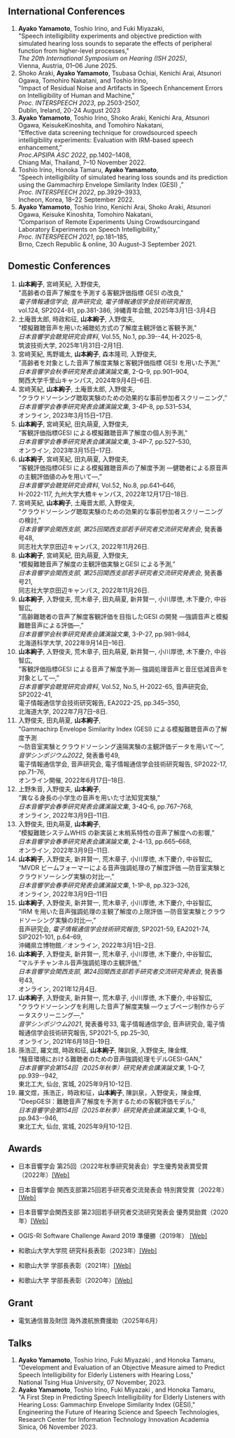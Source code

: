 ## International Conferences

1. **Ayako Yamamoto**, Toshio Irino, and Fuki Miyazaki,  
   "Speech intelligibility experiments and objective prediction with simulated hearing loss sounds  to separate the effects of peripheral function from higher-level processes,"  
   *The 20th International Symposium on Hearing (ISH 2025)*,  
   Vienna, Austria, 01–06 June 2025.
2. Shoko Araki, **Ayako Yamamoto**, Tsubasa Ochiai, Kenichi Arai, Atsunori Ogawa, Tomohiro Nakatani, and Toshio Irino,  
   "Impact of Residual Noise and Artifacts in Speech Enhancement Errors on Intelligibility of Human and Machine,"  
   *Proc. INTERSPEECH 2023*, pp.2503-2507,  
   Dublin, Ireland, 20-24 August 2023
3. **Ayako Yamamoto**, Toshio Irino, Shoko Araki, Kenichi Ara, Atsunori Ogawa, KeisukeKinoshita, and Tomohiro Nakatani,  
   ”Effective data screening technique for crowdsourced speech intelligibility experiments: Evaluation with IRM-based speech enhancement,”  
   *Proc.APSIPA ASC 2022*, pp.1402–1408,  
   Chiang Mai, Thailand, 7–10 November 2022.
4. Toshio Irino, Honoka Tamaru, **Ayako Yamamoto**,  
   ”Speech intelligibility of simulated hearing loss sounds and its prediction using the Gammachirp Envelope Similarity Index (GESI) ,”  
   *Proc. INTERSPEECH 2022*, pp.3929–3933,  
   Incheon, Korea, 18–22 September 2022.
5. **Ayako Yamamoto**, Toshio Irino, Kenichi Arai, Shoko Araki, Atsunori Ogawa, Keisuke Kinoshita, Tomohiro Nakatani,  
   ”Comparison of Remote Experiments Using Crowdsourcingand Laboratory Experiments on Speech Intelligibility,”  
   *Proc. INTERSPEECH 2021*, pp.181–185,  
   Brno, Czech Republic & online, 30 August–3 September 2021.



## Domestic Conferences

1. **山本絢子**, 宮﨑芙紀, 入野俊夫,  
   "高齢者の音声了解度を予測する客観評価指標 GESI の改良,"  
   *電子情報通信学会, 音声研究会, 電子情報通信学会技術研究報告*,  
   vol.124, SP2024-81, pp.381-386, 沖縄青年会館, 2025年3月1日-3月4日
2. 土庵晋太郎, 時政和征, **山本絢子**, 入野俊夫,  
   "模擬難聴音声を用いた補聴処方式の了解度主観評価と客観予測,"  
   *日本音響学会聴覚研究会資料*, Vol.55, No.1, pp.39--44, H-2025-8,  
   筑波技術大学, 2025年1月31日-2月1日.
3. 宮﨑芙紀, 馬野颯太, **山本絢子**, 森本隆司, 入野俊夫,  
   ”高齢者を対象とした音声了解度実験と客観評価指標 GESI を用いた予測,”  
   *日本音響学会秋季研究発表会講演論文集*, 2-Q-9, pp.901–904,  
   関西大学千里山キャンパス, 2024年9月4日–6日.
4. 宮﨑芙紀, **山本絢子**, 土庵晋太郎, 入野俊夫,  
   ”クラウドソーシング聴取実験のための効果的な事前参加者スクリーニング,”  
   *日本音響学会春季研究発表会講演論文集*, 3-4P-8, pp.531–534,  
   オンライン, 2023年3月15日–17日.
5. **山本絢子**, 宮﨑芙紀, 田丸萌夏, 入野俊夫,  
   ”客観評価指標GESI による模擬難聴音声了解度の個人別予測,”  
   *日本音響学会春季研究発表会講演論文集*, 3-4P-7, pp.527–530,  
   オンライン, 2023年3月15日–17日.
6. **山本絢子**, 宮﨑芙紀, 田丸萌夏, 入野俊夫,  
   ”客観評価指標GESI による模擬難聴音声の了解度予測 —健聴者による原音声の主観評価値のみを用いて—,”  
   *日本音響学会聴覚研究会資料*, Vol.52, No.8, pp.641–646,  
   H-2022-117, 九州大学大橋キャンパス, 2022年12月17日–18日.
7. 宮﨑芙紀, **山本絢子**, 土庵晋太郎, 入野俊夫,  
   ”クラウドソーシング聴取実験のための効果的な事前参加者スクリーニングの検討,”  
   *日本音響学会関西支部, 第25回関西支部若手研究者交流研究発表会*, 発表番号48,  
   同志社大学京田辺キャンパス, 2022年11月26日.
8. **山本絢子**, 宮﨑芙紀, 田丸萌夏, 入野俊夫,  
   ”模擬難聴音声了解度の主観評価実験とGESI による予測,”  
   *日本音響学会関西支部, 第25回関西支部若手研究者交流研究発表会*, 発表番号21,  
   同志社大学京田辺キャンパス, 2022年11月26日.
9. **山本絢子**, 入野俊夫, 荒木章子, 田丸萌夏, 新井賢一, 小川厚徳, 木下慶介, 中谷智広,  
   ”高齢難聴者の音声了解度客観評価を目指したGESI の開発 —強調音声と模擬難聴音声による評価—,”  
   *日本音響学会秋季研究発表会講演論文集*, 3-P-27, pp.981–984,  
   北海道科学大学, 2022年9月14日–16日.
10. **山本絢子**, 入野俊夫, 荒木章子, 田丸萌夏, 新井賢一, 小川厚徳, 木下慶介, 中谷智広,  
    ”客観評価指標GESI による音声了解度予測— 強調処理音声と音圧低減音声を対象として—,”  
    *日本音響学会聴覚研究会資料*, Vol.52, No.5,  H-2022-65, 音声研究会, SP2022-41,  
    電子情報通信学会技術研究報告, EA2022-25, pp.345–350,  
    北海道大学, 2022年7月7日–8日.
11. 入野俊夫, 田丸萌夏, **山本絢子**,  
    ”Gammachirp Envelope Similarity Index (GESI) による模擬難聴音声の了解度予測  
    ～防音室実験とクラウドソーシング遠隔実験の主観評価データを用いて～”,  
    *音学シンポジウム2022*, 発表番号49,  
    電子情報通信学会, 音声研究会, 電子情報通信学会技術研究報告, SP2022-17, pp.71–76,  
    オンライン開催, 2022年6月17日–18日.
12. 上野朱音, 入野俊夫, **山本絢子**,  
    ”異なる身長の小学生の音声を用いた寸法知覚実験,”  
    *日本音響学会春季研究発表会講演論文集*, 3-4Q-6, pp.767–768,  
    オンライン, 2022年3月9日–11日.
13. 入野俊夫, 田丸萌夏, **山本絢子**,  
    ”模擬難聴システムWHIS の新実装と末梢系特性の音声了解度への影響,”  
    *日本音響学会春季研究発表会講演論文集*, 2-4-13, pp.665–668,  
    オンライン, 2022年3月9日–11日.
14. **山本絢子**, 入野俊夫, 新井賢一, 荒木章子, 小川厚徳, 木下慶介, 中谷智広,  
    ”MVDR ビームフォーマーによる音声強調処理の了解度評価 —防音室実験とクラウドソーシング実験の対比—,”  
    *日本音響学会春季研究発表会講演論文集*, 1-1P-8, pp.323–326,  
    オンライン, 2022年3月9日–11日
15. **山本絢子**, 入野俊夫, 新井賢一, 荒木章子, 小川厚徳, 木下慶介, 中谷智広,  
    ”IRM を用いた音声強調処理の主観了解度の上限評価 —防音室実験とクラウドソーシング実験の対比—,”  
    音声研究会, *電子情報通信学会技術研究報告*, SP2021-59, EA2021-74, SIP2021-101, p.64–69,  
    沖縄県立博物館／オンライン, 2022年3月1日–2日.
16. **山本絢子**, 入野俊夫, 新井賢一, 荒木章子, 小川厚徳, 木下慶介, 中谷智広,  
    ”マルチチャンネル音声強調処理の主観評価,”  
    *日本音響学会関西支部, 第24回関西支部若手研究者交流研究発表会*, 発表番号43,  
    オンライン, 2021年12月4日.
17. **山本絢子**, 入野俊夫, 新井賢一, 荒木章子, 小川厚徳, 木下慶介, 中谷智広,  
    ”クラウドソーシングを利用した音声了解度実験 —ウェブページ制作からデータスクリーニング—,”  
    *音学シンポジウム2021*, 発表番号33, 電子情報通信学会, 音声研究会, 電子情報通信学会技術研究報告, SP2021-5, pp.25–30,  
    オンライン, 2021年6月18日–19日.
18. 孫浩正, 羅文煜, 時政和征, **山本絢子**, 陳訓泉, 入野俊夫, 陳金輝,  
    "騒音環境における難聴者のための音声強調処理モデルGESI-GAN,"  
    *日本音響学会第154回（2025年秋季）研究発表会講演論文集*, 1-Q-7, pp.939--942,  
    東北工大, 仙台, 宮城, 2025年9月10-12日.
19. 羅文煜，孫浩正，時政和征，**山本絢子**, 陳訓泉，入野俊夫，陳金輝,  
    "DeepGESI：難聴音声了解度を予測するための客観評価モデル,"  
    *日本音響学会第154回（2025年秋季）研究発表会講演論文集*, 1-Q-8, pp.943--946,  
    東北工大, 仙台, 宮城, 2025年9月10-12日.

## Awards

- 日本音響学会 第25回（2022年秋季研究発表会）学生優秀発表賞受賞（2022年）[[Web]](https://acoustics.jp/awards/student/)
- 日本音響学会 関西支部第25回若手研究者交流発表会 特別賞受賞（2022年）[[Web]](https://asj-kansai.acoustics.jp/event/25wakate/)
- 日本音響学会関西支部 第23回若手研究者交流研究発表会 優秀奨励賞（2020年）[[Web]](https://asj-kansai.acoustics.jp/event/23wakate/)
- OGIS-RI Software Challenge Award 2019 準優勝（2019年） [[Web]](https://www.ogis-ri.co.jp/otc/hiroba/Report/osca/2019/)

- 和歌山大学大学院 研究科長表彰（2023年）[[Web]](https://www.wakayama-u.ac.jp/sys/news/2023012600035/)
- 和歌山大学 学部長表彰（2021年）[[Web]](https://www.wakayama-u.ac.jp/sys/news/2021031800061/)
- 和歌山大学 学部長表彰（2020年）[[Web]](https://www.wakayama-u.ac.jp/sys/news/2020013000079/)


## Grant

- 電気通信普及財団 海外渡航旅費援助（2025年6月）


## Talks

1. **Ayako Yamamoto**, Toshio Irino, Fuki Miyazaki , and Honoka Tamaru,  
   "Development and Evaluation of an Objective Measure aimed to Predict Speech Intelligibility for Elderly Listeners with Hearing Loss,"  
   National Tsing Hua University, 07 November, 2023.
2. **Ayako Yamamoto**, Toshio Irino, Fuki Miyazaki , and Honoka Tamaru,  
   "A First Step in Predicting Speech Intelligibility for Elderly Listeners with Hearing Loss: Gammachirp Envelope Similarity Index (GESI),"  
   Engineering the Future of Hearing Science and Speech Technologies, Research Center for Information Technology Innovation Academia Sinica, 06 November 2023.